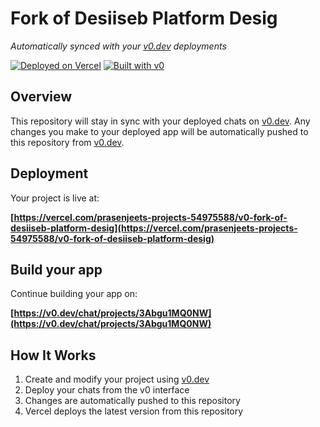 # Fork of Desiiseb Platform Desig

*Automatically synced with your [v0.dev](https://v0.dev) deployments*

[![Deployed on Vercel](https://img.shields.io/badge/Deployed%20on-Vercel-black?style=for-the-badge&logo=vercel)](https://vercel.com/prasenjeets-projects-54975588/v0-fork-of-desiiseb-platform-desig)
[![Built with v0](https://img.shields.io/badge/Built%20with-v0.dev-black?style=for-the-badge)](https://v0.dev/chat/projects/3Abgu1MQ0NW)

## Overview

This repository will stay in sync with your deployed chats on [v0.dev](https://v0.dev).
Any changes you make to your deployed app will be automatically pushed to this repository from [v0.dev](https://v0.dev).

## Deployment

Your project is live at:

**[https://vercel.com/prasenjeets-projects-54975588/v0-fork-of-desiiseb-platform-desig](https://vercel.com/prasenjeets-projects-54975588/v0-fork-of-desiiseb-platform-desig)**

## Build your app

Continue building your app on:

**[https://v0.dev/chat/projects/3Abgu1MQ0NW](https://v0.dev/chat/projects/3Abgu1MQ0NW)**

## How It Works

1. Create and modify your project using [v0.dev](https://v0.dev)
2. Deploy your chats from the v0 interface
3. Changes are automatically pushed to this repository
4. Vercel deploys the latest version from this repository